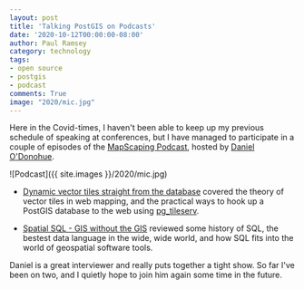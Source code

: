 ```yaml
---
layout: post
title: 'Talking PostGIS on Podcasts'
date: '2020-10-12T00:00:00-08:00'
author: Paul Ramsey
category: technology
tags:
- open source
- postgis
- podcast
comments: True
image: "2020/mic.jpg"
---
```


Here in the Covid-times, I haven't been able to keep up my previous schedule of speaking at conferences, but I have managed to participate in a couple of episodes of the [MapScaping Podcast](https://mapscaping.com/blogs/the-mapscaping-podcast/dynamic-vector-tiles-straight-from-the-database), hosted by [Daniel O'Donohue](https://www.linkedin.com/in/danielodonohue/). 

![Podcast]({{ site.images }}/2020/mic.jpg)

* [Dynamic vector tiles straight from the database](https://plnk.to/MapScaping/e/1000470185368) covered the theory of vector tiles in web mapping, and the practical ways to hook up a PostGIS database to the web using [pg_tileserv](https://github.com/crunchydata/pg_tileserv).

* [Spatial SQL - GIS without the GIS](https://mapscaping.com/blogs/the-mapscaping-podcast/spatial-sql-gis-without-the-gis) reviewed some history of SQL, the bestest data language in the wide, wide world, and how SQL fits into the world of geospatial software tools.

Daniel is a great interviewer and really puts together a tight show. So far I've been on two, and I quietly hope to join him again some time in the future.



